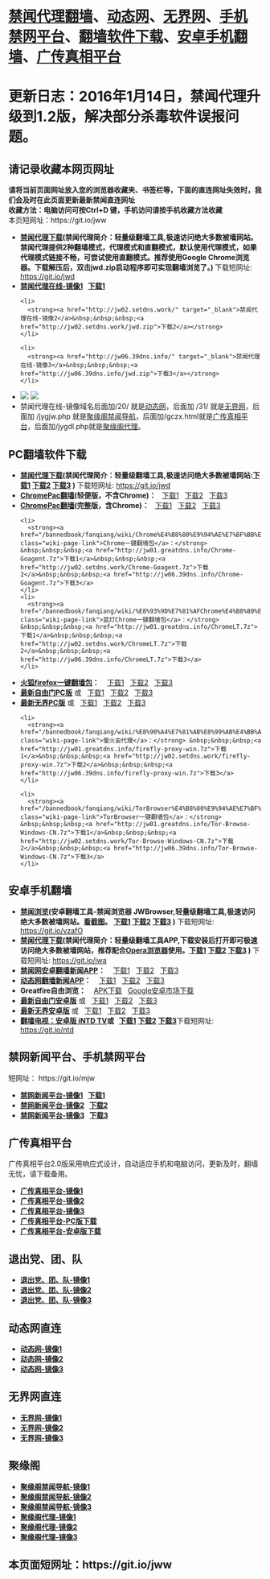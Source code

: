 <h1><a href="#jwproxy">禁闻代理翻墙</a>、<a href="#to-dtw">动态网</a>、<a href="#to-wjw">无界网</a>、<a href="#mobilejinwang">手机禁网平台</a>、<a href="#fanqiangsoft">翻墙软件下载</a>、<a href="#androidfq">安卓手机翻墙</a>、<a href="#gczxpt">广传真相平台</a></h1> 

<h1>更新日志：2016年1月14日，禁闻代理升级到1.2版，解决部分杀毒软件误报问题。</h1> 


<h2>请记录收藏本网页网址</h2>
<strong>请将当前页面网址放入您的浏览器收藏夹、书签栏等，下面的直连网址失效时，我们会及时在此页面更新最新禁闻直连网址 
<br>收藏方法：电脑访问可按Ctrl+D 键，手机访问请按手机收藏方法收藏</strong>
<br>本页短网址：https://git.io/jww


<div class="boxed-group-inner wiki-auxiliary-content wiki-auxiliary-content-no-bg">
<a name="jwproxy"></a>
  <ul class="wiki-pages" data-filterable-for="wiki-pages-filter" data-filterable-type="substring">
<li>
      <strong><a href="https://github.com/kgfw/fg/raw/master/jw/jwd.zip">禁闻代理下载</a>(禁闻代理简介：轻量级翻墙工具,极速访问绝大多数被墙网站。禁闻代理提供2种翻墙模式，代理模式和直翻模式，默认使用代理模式，如果代理模式链接不畅，可尝试使用直翻模式。推荐使用Google Chrome浏览器。下载解压后，双击jwd.zip启动程序即可实现翻墙浏览了。) </strong>下载短网址:  <a href="https://git.io/jwd">https://git.io/jwd</a>
    </li>
 <li>
      <strong><a href="http://jw01.greatdns.info/" target="_blank">禁闻代理在线-镜像1</a>&nbsp;&nbsp;&nbsp;<a href="http://jw01.greatdns.info/jwd.zip">下载1</a></strong>
    </li>

    <li>
      <strong><a href="http://jw02.setdns.work/" target="_blank">禁闻代理在线-镜像2</a>&nbsp;&nbsp;&nbsp;<a href="http://jw02.setdns.work/jwd.zip">下载2</a></strong>
    </li>

    <li>
      <strong><a href="http://jw06.39dns.info/" target="_blank">禁闻代理在线-镜像3</a>&nbsp;&nbsp;&nbsp;<a href="http://jw06.39dns.info/jwd.zip">下载3</a></strong>
    </li>

 <li>
 <img src="https://raw.githubusercontent.com/kgfw/fg/master/jw/qr.jpg" /> <img src="https://raw.githubusercontent.com/kgfw/fg/master/jw/jwproxy.jpg" />
    </li>
 <li>
     禁闻代理在线-镜像域名后面加/20/ 就是<a href="http://jw06.39dns.info/20/" target="_blank">动态网</a>，后面加 /31/ 就是<a href="http://jw06.39dns.info/31/" target="_blank">无界网</a>，后面加 /jygjw.php 就是<a href="http://jw06.39dns.info/jygjw.php" target="_blank">聚缘阁禁闻导航</a>，后面加/gczx.html就是<a href="http://jw06.39dns.info/gczx.html" target="_blank">广传真相平台</a>，后面加/jygdl.php就是<a href="http://jw06.39dns.info/jygdl.php" target="_blank">聚缘阁代理</a>。
    </li>
 

  </ul>

</div>

<a name="fanqiangsoft"></a><h2>PC翻墙软件下载</h2>
<div class="boxed-group-inner wiki-auxiliary-content wiki-auxiliary-content-no-bg">
  <ul class="wiki-pages" data-filterable-for="wiki-pages-filter" data-filterable-type="substring">

<li>
      <strong><a href="https://github.com/kgfw/fg/raw/master/jw/jwd.zip">禁闻代理下载</a>(禁闻代理简介：轻量级翻墙工具,极速访问绝大多数被墙网站:<a href="http://jw01.greatdns.info/jwd.zip">下载1</a> <a href="http://jw02.setdns.work/jwd.zip">下载2</a> <a href="http://jw06.39dns.info/jwd.zip">下载3</a>   ) </strong>下载短网址:  <a href="https://git.io/jwd">https://git.io/jwd</a>
    </li>
<li>
      <strong><a href="/bannedbook/fanqiang/wiki/ChromePac%E7%BF%BB%E5%A2%99" class="wiki-page-link">ChromePac翻墙</a>(轻便版，不含Chrome)：</strong>&nbsp;&nbsp;&nbsp;<a href="http://jw01.greatdns.info/jwd.zip">下载1</a>&nbsp;&nbsp;&nbsp;<a href="http://jw02.setdns.work/jwd.zip">下载2</a>&nbsp;&nbsp;&nbsp;<a href="http://jw06.39dns.info/jwd.zip">下载3</a>
    </li> 
 <li>
      <strong><a href="/bannedbook/fanqiang/wiki/ChromePac%E7%BF%BB%E5%A2%99" class="wiki-page-link">ChromePac翻墙</a>(完整版，含Chrome)：</strong>&nbsp;&nbsp;&nbsp;<a href="http://jw01.greatdns.info/chromepac-with-chrome.zip">下载1</a>&nbsp;&nbsp;&nbsp;<a href="http://jw02.setdns.work/chromepac-with-chrome.zip">下载2</a>&nbsp;&nbsp;&nbsp;<a href="http://jw06.39dns.info/chromepac-with-chrome.zip">下载3</a>
    </li> 
 

 
    <li>
      <strong><a href="/bannedbook/fanqiang/wiki/Chrome%E4%B8%80%E9%94%AE%E7%BF%BB%E5%A2%99%E5%8C%85" class="wiki-page-link">Chrome一键翻墙包</a>：</strong> &nbsp;&nbsp;&nbsp;<a href="http://jw01.greatdns.info/Chrome-Goagent.7z">下载1</a>&nbsp;&nbsp;&nbsp;<a href="http://jw02.setdns.work/Chrome-Goagent.7z">下载2</a>&nbsp;&nbsp;&nbsp;<a href="http://jw06.39dns.info/Chrome-Goagent.7z">下载3</a>
    </li>
    <li>
      <strong><a href="/bannedbook/fanqiang/wiki/%E8%93%9D%E7%81%AFChrome%E4%B8%80%E9%94%AE%E7%BF%BB%E5%A2%99%E5%8C%85" class="wiki-page-link">蓝灯Chrome一键翻墙包</a>：</strong> &nbsp;&nbsp;&nbsp;<a href="http://jw01.greatdns.info/ChromeLT.7z">下载1</a>&nbsp;&nbsp;&nbsp;<a href="http://jw02.setdns.work/ChromeLT.7z">下载2</a>&nbsp;&nbsp;&nbsp;<a href="http://jw06.39dns.info/ChromeLT.7z">下载3</a>
    </li>
<li>
      <strong><a href="/bannedbook/fanqiang/wiki/%E7%81%AB%E7%8B%90firefox%E4%B8%80%E9%94%AE%E7%BF%BB%E5%A2%99%E5%8C%85" class="wiki-page-link">火狐firefox一键翻墙包</a>：</strong> &nbsp;&nbsp;&nbsp;<a href="http://jw01.greatdns.info/Firefox-Goagent.7z">下载1</a>&nbsp;&nbsp;&nbsp;<a href="http://jw02.setdns.work/Firefox-Goagent.7z">下载2</a>&nbsp;&nbsp;&nbsp;<a href="http://jw06.39dns.info/Firefox-Goagent.7z">下载3</a>
    </li>    
 <li>
      <strong><a href="https://git.io/fgt" target="_blank">最新自由门PC版</a></strong> 或&nbsp;&nbsp;&nbsp;<a href="http://jw01.greatdns.info/fg.zip">下载1</a>&nbsp;&nbsp;&nbsp;<a href="http://jw02.setdns.work/fg.zip">下载2</a>&nbsp;&nbsp;&nbsp;<a href="http://jw06.39dns.info/fg.zip">下载3</a>
    </li> 


 <li>
      <strong><a href="https://git.io/wj" target="_blank">最新无界PC版</a></strong> 或&nbsp;&nbsp;&nbsp;<a href="http://jw01.greatdns.info/u.zip">下载1</a>&nbsp;&nbsp;&nbsp;<a href="http://jw02.setdns.work/u.zip">下载2</a>&nbsp;&nbsp;&nbsp;<a href="http://jw06.39dns.info/u.zip">下载3</a>
    </li> 

    <li>
      <strong><a href="/bannedbook/fanqiang/wiki/%E8%90%A4%E7%81%AB%E8%99%AB%E4%BB%A3%E7%90%86" class="wiki-page-link">萤火虫代理</a>：</strong> &nbsp;&nbsp;&nbsp;<a href="http://jw01.greatdns.info/firefly-proxy-win.7z">下载1</a>&nbsp;&nbsp;&nbsp;<a href="http://jw02.setdns.work/firefly-proxy-win.7z">下载2</a>&nbsp;&nbsp;&nbsp;<a href="http://jw06.39dns.info/firefly-proxy-win.7z">下载3</a>
    </li>

    <li>
      <strong><a href="/bannedbook/fanqiang/wiki/TorBrowser%E4%B8%80%E9%94%AE%E7%BF%BB%E5%A2%99%E5%8C%85" class="wiki-page-link">TorBrowser一键翻墙包</a>：</strong> &nbsp;&nbsp;&nbsp;<a href="http://jw01.greatdns.info/Tor-Browse-Windows-CN.7z">下载1</a>&nbsp;&nbsp;&nbsp;<a href="http://jw02.setdns.work/Tor-Browse-Windows-CN.7z">下载2</a>&nbsp;&nbsp;&nbsp;<a href="http://jw06.39dns.info/Tor-Browse-Windows-CN.7z">下载3</a>
    </li>

  </ul>
</div>

<a name="androidfq"></a><h2>安卓手机翻墙</h2>
<div class="boxed-group-inner wiki-auxiliary-content wiki-auxiliary-content-no-bg">
  <ul class="wiki-pages" data-filterable-for="wiki-pages-filter" data-filterable-type="substring">

<li>
      <strong><a href="https://raw.githubusercontent.com/kgfw/fg/master/apk/JWBrowser.apk">禁闻浏览</a>(安卓翻墙工具-禁闻浏览器 JWBrowser,轻量级翻墙工具,极速访问绝大多数被墙网站。<a href="https://raw.githubusercontent.com/kgfw/fg/master/apk/JWBrowser.jpg" target="_blank">看截图</a>。 <a href="http://jw01.greatdns.info/JWBrowser.apk">下载1</a> <a href="http://jw02.setdns.work/JWBrowser.apk">下载2</a> <a href="http://jw06.39dns.info/JWBrowser.apk">下载3</a>   ) </strong>下载短网址:  <a href="https://git.io/vzafO">https://git.io/vzafO</a>

</li>

<li>
      <strong><a href="https://github.com/kgfw/fg/raw/master/apk/jwd.apk">禁闻代理下载</a>(禁闻代理简介：轻量级翻墙工具APP,下载安装后打开即可极速访问绝大多数被墙网站，推荐配合<a href="http://www.opera.com/mobile/operabrowser/android" target="_blank">Opera浏览器</a>使用。<a href="http://jw01.greatdns.info/jwd.apk">下载1</a> <a href="http://jw02.setdns.work/jwd.apk">下载2</a> <a href="http://jw06.39dns.info/jwd.apk">下载3</a>   ) </strong>下载短网址:  <a href="https://git.io/jwa">https://git.io/jwa</a>

</li>


 <li>
      <strong><a href="https://github.com/bannedbook/fanqiang/wiki/%E7%A6%81%E9%97%BB%E7%BD%91%E5%AE%89%E5%8D%93%E7%BF%BB%E5%A2%99%E6%96%B0%E9%97%BBAPP" class="wiki-page-link">禁闻网安卓翻墙新闻APP</a>：</strong> &nbsp;&nbsp;&nbsp;<a href="http://jw01.greatdns.info/jinwen.apk">下载1</a>&nbsp;&nbsp;&nbsp;<a href="http://jw02.setdns.work/jinwen.apk">下载2</a>&nbsp;&nbsp;&nbsp;<a href="http://jw06.39dns.info/jinwen.apk">下载3</a>
    </li>   
    

 <li>
      <strong><a href="https://github.com/bannedbook/fanqiang/wiki/%E5%8A%A8%E6%80%81%E7%BD%91%E6%96%B0%E9%97%BB-%E5%8A%A8%E6%80%81%E7%BD%91%E7%BF%BB%E5%A2%99-%E5%AE%89%E5%8D%93%E5%BA%94%E7%94%A8" class="wiki-page-link">动态网翻墙新闻APP</a>：</strong> &nbsp;&nbsp;&nbsp;<a href="http://jw01.greatdns.info/dweb.apk">下载1</a>&nbsp;&nbsp;&nbsp;<a href="http://jw02.setdns.work/dweb.apk">下载2</a>&nbsp;&nbsp;&nbsp;<a href="http://jw06.39dns.info/dweb.apk">下载3</a>
    </li>     

 <li>
      <strong>Greatfire自由浏览：</strong> &nbsp;&nbsp;&nbsp;<a href="https://github.com/greatfire/z/raw/master/FreeBrowser.apk">APK下载</a>&nbsp;&nbsp;&nbsp;<a href="https://play.google.com/store/apps/details?id=org.greatfire.freebrowser&hl=zh-CN">Google安卓市场下载</a>
    </li> 

 <li>
      <strong><a href="https://git.io/fgma" target="_blank">最新自由门安卓版</a></strong> 或&nbsp;&nbsp;&nbsp;<a href="http://jw01.greatdns.info/fg.apk">下载1</a>&nbsp;&nbsp;&nbsp;<a href="http://jw02.setdns.work/fg.apk">下载2</a>&nbsp;&nbsp;&nbsp;<a href="http://jw06.39dns.info/fg.apk">下载3</a>
    </li> 
 <li>
      <strong><a href="https://git.io/2S1IBQ" target="_blank">最新无界安卓版</a></strong> 或&nbsp;&nbsp;&nbsp;<a href="http://jw01.greatdns.info/u.apk">下载1</a>&nbsp;&nbsp;&nbsp;<a href="http://jw02.setdns.work/u.apk">下载2</a>&nbsp;&nbsp;&nbsp;<a href="http://jw06.39dns.info/u.apk">下载3</a>
    </li> 


<li>
      <strong><a href="https://github.com/kgfw/fg/raw/master/apk/iNTD_TV.apk">翻墙电视：安卓版 iNTD TV</a>或&nbsp;&nbsp;&nbsp;<a href="http://jw01.greatdns.info/iNTD_TV.apk">下载1</a> <a href="http://jw02.setdns.work/iNTD_TV.apk">下载2</a> <a href="http://jw06.39dns.info/iNTD_TV.apk">下载3</a></strong>下载短网址:  <a href="https://git.io/ntd">https://git.io/ntd</a>

</li>


  </ul>
</div>

<h2>禁网新闻平台、手机禁网平台</h2><a name="mobilejinwang"></a> 短网址： https://git.io/mjw
<div class="boxed-group-inner wiki-auxiliary-content wiki-auxiliary-content-no-bg">
  <ul class="wiki-pages" data-filterable-for="wiki-pages-filter" data-filterable-type="substring">
    <li>
      <strong><a href="http://jw01.greatdns.info/1/" target="_blank">禁网新闻平台-镜像1</a>&nbsp;&nbsp;&nbsp;<a href="http://jw01.greatdns.info/jwd.zip">下载1</a></strong>
    </li>
    <li>
      <strong><a href="http://jw02.setdns.work/1/" target="_blank">禁网新闻平台-镜像2</a>&nbsp;&nbsp;&nbsp;<a href="http://jw02.setdns.work/jwd.zip">下载2</a></strong>
    </li>
    <li>
      <strong><a href="http://jw06.39dns.info/1/" target="_blank">禁网新闻平台-镜像3</a>&nbsp;&nbsp;&nbsp;<a href="http://jw06.39dns.info/jwd.zip">下载3</a></strong>
    </li>
  </ul>
</div>

<h2>广传真相平台</h2><a name="gczxpt"></a>
<div class="boxed-group-inner wiki-auxiliary-content wiki-auxiliary-content-no-bg">
广传真相平台2.0版采用响应式设计，自动适应手机和电脑访问，更新及时，翻墙无忧，请下载备用。
  <ul class="wiki-pages" data-filterable-for="wiki-pages-filter" data-filterable-type="substring">
    <li>
      <strong><a href="http://jw01.greatdns.info/gczx.html" class="wiki-page-link" target="_blank">广传真相平台-镜像1</a></strong>
    </li>
    <li>
      <strong><a href="http://jw02.setdns.work/gczx.html" class="wiki-page-link" target="_blank">广传真相平台-镜像2</a></strong>
    </li>
    <li>
      <strong><a href="http://jw06.39dns.info/gczx.html" class="wiki-page-link" target="_blank">广传真相平台-镜像3</a></strong>
    </li>
  <li>
      <strong><a href="http://jw02.setdns.work/wstp.zip" class="wiki-page-link" target="_blank">广传真相平台-PC版下载</a></strong>
    </li>
  <li>
      <strong><a href="http://jw02.setdns.work/wstp.apk" class="wiki-page-link" target="_blank">广传真相平台-安卓版下载</a></strong>
    </li>
  </ul>
</div>

<h2>退出党、团、队</h2><a name="3tui"></a>
<div class="boxed-group-inner wiki-auxiliary-content wiki-auxiliary-content-no-bg">
  <ul class="wiki-pages" data-filterable-for="wiki-pages-filter" data-filterable-type="substring">
    <li>
      <strong><a href="http://jw01.greatdns.info/98/" class="wiki-page-link" target="_blank">退出党、团、队-镜像1</a></strong>
    </li>
    <li>
      <strong><a href="http://jw02.setdns.work/98/" class="wiki-page-link" target="_blank">退出党、团、队-镜像2</a></strong>
    </li>
    <li>
      <strong><a href="http://jw06.39dns.info/98/" class="wiki-page-link" target="_blank">退出党、团、队-镜像3</a></strong>
    </li>
  </ul>
</div>

<h2>动态网直连</h2><a name="to-dtw"></a>
<div class="boxed-group-inner wiki-auxiliary-content wiki-auxiliary-content-no-bg">
  <ul class="wiki-pages" data-filterable-for="wiki-pages-filter" data-filterable-type="substring">
    <li>
      <strong><a href="http://jw01.greatdns.info/20/" class="wiki-page-link" target="_blank">动态网-镜像1</a></strong>
    </li>
    <li>
      <strong><a href="http://jw02.setdns.work/20/" class="wiki-page-link" target="_blank">动态网-镜像2</a></strong>
    </li>
    <li>
      <strong><a href="http://jw06.39dns.info/20/" class="wiki-page-link" target="_blank">动态网-镜像3</a></strong>
    </li>
  </ul>
</div>

<h2>无界网直连</h2><a name="to-wjw"></a>
<div class="boxed-group-inner wiki-auxiliary-content wiki-auxiliary-content-no-bg">
  <ul class="wiki-pages" data-filterable-for="wiki-pages-filter" data-filterable-type="substring">
    <li>
      <strong><a href="http://jw01.greatdns.info/31/" class="wiki-page-link" target="_blank">无界网-镜像1</a></strong>
    </li>
    <li>
      <strong><a href="http://jw02.setdns.work/31/" class="wiki-page-link" target="_blank">无界网-镜像2</a></strong>
    </li>
    <li>
      <strong><a href="http://jw06.39dns.info/31/" class="wiki-page-link" target="_blank">无界网-镜像3</a></strong>
    </li>
  </ul>
</div>

<h2>聚缘阁</h2><a name="to-juyuange"></a>
<div class="boxed-group-inner wiki-auxiliary-content wiki-auxiliary-content-no-bg">
  <ul class="wiki-pages" data-filterable-for="wiki-pages-filter" data-filterable-type="substring">
    <li>
      <strong><a href="http://jw01.greatdns.info/jygjw.php" class="wiki-page-link" target="_blank">聚缘阁禁闻导航-镜像1</a></strong>
    </li>
    <li>
      <strong><a href="http://jw02.setdns.work/jygjw.php" class="wiki-page-link" target="_blank">聚缘阁禁闻导航-镜像2</a></strong>
    </li>
    <li>
      <strong><a href="http://jw06.39dns.info/jygjw.php" class="wiki-page-link" target="_blank">聚缘阁禁闻导航-镜像3</a></strong>
    </li>


 <li>
      <strong><a href="http://jw01.greatdns.info/jygdl.php" class="wiki-page-link" target="_blank">聚缘阁代理-镜像1</a></strong>
    </li>
    <li>
      <strong><a href="http://jw02.setdns.work/jygdl.php" class="wiki-page-link" target="_blank">聚缘阁代理-镜像2</a></strong>
    </li>
    <li>
      <strong><a href="http://jw06.39dns.info/jygdl.php" class="wiki-page-link" target="_blank">聚缘阁代理-镜像3</a></strong>
    </li>

  </ul>
</div>

<h2>
本页面短网址：https://git.io/jww
</h2>